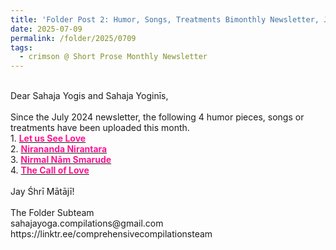 ```yaml
---
title: 'Folder Post 2: Humor, Songs, Treatments Bimonthly Newsletter, July 2025'
date: 2025-07-09
permalink: /folder/2025/0709
tags:
  - crimson @ Short Prose Monthly Newsletter
---
```


<p>
<br>
Dear Sahaja Yogis and Sahaja Yoginīs,<br>
<br>
Since the July 2024 newsletter, the following 4 humor pieces, songs or treatments have been uploaded this month.<br>
1. <a href="https://seven-teams.github.io/folder//Bhajan-SP-1986-0100-SY(M)"> <font color="DeepPink"><b>Let us See Love</b></font></a><br>
2. <a href="https://seven-teams.github.io/folder/Bhajan-PS-1986-0201-SY(M)"> <font color="DeepPink"><b>Nirananda Nirantara</b></font></a><br>
3. <a href="https://seven-teams.github.io/folder/Bhajan-RM-1986-0101-SY(M)"> <font color="DeepPink"><b>Nirmal Nām Smarude</b></font></a><br>
4. <a href="https://seven-teams.github.io/folder/1999-1005-AL-The-Call-of-Love"> <font color="DeepPink"><b>The Call of Love</b></font></a><br>
<br>
Jay Śhrī Mātājī!<br>
<br>
The Folder Subteam<br>
sahajayoga.compilations@gmail.com<br>
https://linktr.ee/comprehensivecompilationsteam<br>
</p>